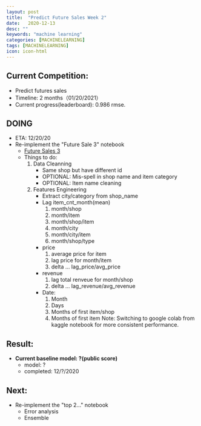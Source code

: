 ```yaml
---
layout: post
title:  "Predict Future Sales Week 2"
date:   2020-12-13
desc: ""
keywords: "machine learning"
categories: [MACHINELEARNING]
tags: [MACHINELEARNING]
icon: icon-html
---
```


## Current Competition:
* Predict futures sales
* Timeline: 2 months（01/20/2021）
* Current progress(leaderboard): 0.986 rmse.



## DOING
* ETA: 12/20/20
* Re-implement the "Future Sale 3" notebook
    * [Future Sales 3](https://www.kaggle.com/gordotron85/future-sales-xgboost-top-3)
    * Things to do:
        1. Data Cleanning
            * Same shop but have different id
            * OPTIONAL: Mis-spell in shop name and item category
            * OPTIONAL: Item name cleaning
        2. Features Engineering
            * Extract city/category from shop_name
            * Lag item_cnt_month(mean)
                1. month/shop
                2. month/item
                3. month/shop/item
                4. month/city
                5. month/city/item
                6. month/shop/type
            * price
                1. average price for item
                2. lag price for month/item
                3. delta ... lag_price/avg_price
            * revenue
                1. lag total renveue for month/shop
                2. delta ... lag_revenue/avg_revenue
            * Date:
                1. Month
                2. Days
                3. Months of first item/shop
                4. Months of first item
Note: Switching to google colab from kaggle notebook for more consistent performance. 

## Result:
* __Current baseline model: ?(public score)__
    * model: ?
    * completed: 12/?/2020

## Next: 
* Re-implement the "top 2..." notebook
    * Error analysis
    * Ensemble
